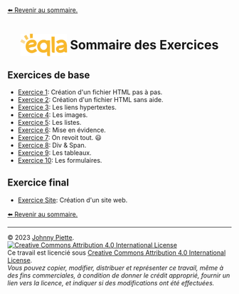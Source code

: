 [:arrow_left: Revenir au sommaire.](/README.md#sommaire)
<h1 id="exercices" style="display: flex; align-items: center; justify-content: center;">
    <img src="/Images/Eqla.png" style="height:50px">
    &nbsp;Sommaire des Exercices
</h1>

## Exercices de base
- [Exercice 1](Exercice1.md#exercice1): Création d'un fichier HTML pas à pas.
- [Exercice 2](Exercice2.md#exercice2): Création d'un fichier HTML sans aide.
- [Exercice 3](Exercice3.md#exercice3): Les liens hypertextes.
- [Exercice 4](Exercice4.md#exercice4): Les images.
- [Exercice 5](Exercice5.md#exercice5): Les listes.
- [Exercice 6](Exercice6.md#exercice6): Mise en évidence.
- [Exercice 7](Exercice7.md#exercice7): On revoit tout. :smiley:
- [Exercice 8](Exercice8.md#exercice8): Div & Span.
- [Exercice 9](Exercice9.md#exercice9): Les tableaux.
- [Exercice 10](Exercice9.md#exercice10): Les formulaires.

## Exercice final
- [Exercice Site](ExerciceSite.md#exercicesite): Création d'un site web.


[:arrow_left: Revenir au sommaire.](/README.md#sommaire)

---
&copy; 2023 [Johnny Piette](https://github.com/ZamBoyle).  
[![Creative Commons Attribution 4.0 International License](https://i.creativecommons.org/l/by/4.0/88x31.png)](https://creativecommons.org/licenses/by/4.0/)  
Ce travail est licencié sous [Creative Commons Attribution 4.0 International License](https://creativecommons.org/licenses/by/4.0/).   
_Vous pouvez copier, modifier, distribuer et représenter ce travail, même à des fins commerciales, à condition de donner le crédit approprié, fournir un lien vers la licence, et indiquer si des modifications ont été effectuées._